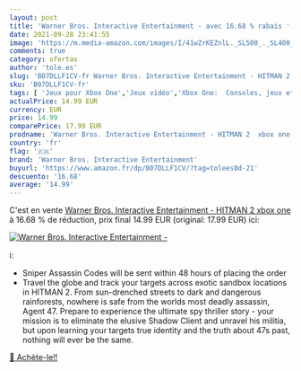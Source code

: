 ```yaml
---
layout: post
title: 'Warner Bros. Interactive Entertainment - avec 16.68 % rabais '
date: 2021-09-28 23:41:55
image: 'https://m.media-amazon.com/images/I/41wZrKEZnlL._SL500_._SL400_.jpg'
comments: true
category: ofertas
author: 'tole.es'
slug: 'B07DLLF1CV-fr Warner Bros. Interactive Entertainment - HITMAN 2 xbox one'
sku: 'B07DLLF1CV-fr'
tags: [ 'Jeux pour Xbox One','Jeux vidéo','Xbox One:  Consoles, jeux et accessoires','warner bros. interactive entertainment', ]
actualPrice: 14.99 EUR
currency: EUR
price: 14.99
comparePrice: 17.99 EUR
prodname: 'Warner Bros. Interactive Entertainment - HITMAN 2  xbox one '
country: 'fr'
flag: '🇫🇷'
brand: 'Warner Bros. Interactive Entertainment'
buyurl: 'https://www.amazon.fr/dp/B07DLLF1CV/?tag=tolees0d-21'
descuento: '16.68'
average: '14.99'
---
```


C'est en vente [Warner Bros. Interactive Entertainment - HITMAN 2  xbox one ](https://www.amazon.fr/dp/B07DLLF1CV/?tag=tolees0d-21)  à  16.68 % de réduction, prix final  14.99 EUR (original: 17.99 EUR) ici:

[![Warner Bros. Interactive Entertainment -](https://m.media-amazon.com/images/I/41wZrKEZnlL._SL500_._SL400_.jpg)](https://www.amazon.fr/dp/B07DLLF1CV/?tag=tolees0d-21)

ℹ️:

- Sniper Assassin Codes will be sent within 48 hours of placing the order
- Travel the globe and track your targets across exotic sandbox locations in HITMAN 2. From sun-drenched streets to dark and dangerous rainforests, nowhere is safe from the worlds most deadly assassin, Agent 47. Prepare to experience the ultimate spy thriller story - your mission is to eliminate the elusive Shadow Client and unravel his militia, but upon learning your targets true identity and the truth about 47s past, nothing will ever be the same.

[🛒 Achète-le!!](https://www.amazon.fr/dp/B07DLLF1CV/?tag=tolees0d-21)
